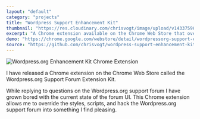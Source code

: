 ```yaml
---
layout: "default"
category: "projects"
title: "Wordpress Support Enhancement Kit"
thumbnail: "https://res.cloudinary.com/chrisvogt/image/upload/v1433759656/chrisvogt-me/thumb/wsfek.png"
excerpt: "A Chrome extension available on the Chrome Web Store that overrides the default Wordpress.org support forum styles and scripts."
demo: "https://chrome.google.com/webstore/detail/wordpressorg-support-enha/mlodkondjlhhbhcokbpgiafemehdcbel?utm_source=plus"
source: "https://github.com/chrisvogt/wordpress-support-enhancement-kit"
---
```


<div class="col-xs-12 col-md-4 pull-right">
  <img src="https://cdn.rawgit.com/chrisvogt/wordpress-support-enhancement-kit/master/screenshot.gif" class="img img-thumbnail img-responsive" alt="Wordpress.org Enhancement Kit Chrome Extension">
</div>

I have released a Chrome extension on the Chrome Web Store called the Wordpress.org Support Forum Extension Kit.

While replying to questions on the Wordpress.org support forum I have grown bored with the current state of the forum UI. This Chrome extension allows me to override the styles, scripts, and hack the Wordpress.org support forum into something I find pleasing.
